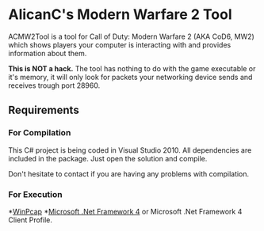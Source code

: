 AlicanC's Modern Warfare 2 Tool
===============================

ACMW2Tool is a tool for Call of Duty: Modern Warfare 2 (AKA CoD6, MW2) which shows players your computer is interacting with and provides information about them.

<b>This is NOT a hack.</b> The tool has nothing to do with the game executable or it's memory, it will only look for packets your networking device sends and receives trough port 28960.

Requirements
------------

### For Compilation

This C# project is being coded in Visual Studio 2010. All dependencies are included in the package. Just open the solution and compile.

Don't hesitate to contact if you are having any problems with compilation.

### For Execution

*[WinPcap](http://www.winpcap.org/)
*[Microsoft .Net Framework 4](http://www.microsoft.com/download/en/details.aspx?displaylang=en&id=17718) or Microsoft .Net Framework 4 Client Profile.